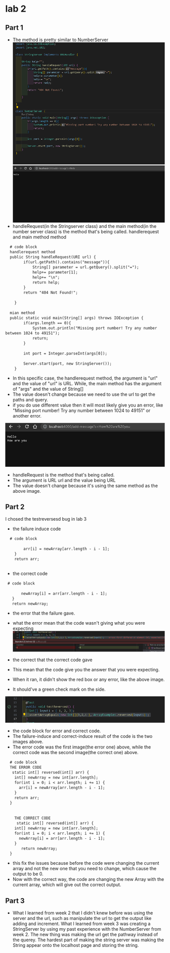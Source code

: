 # lab 2
## Part 1
- The method is pretty similar to NumberServer
![image](WM-Screenshots-20230424165845.png)
![image](hello.png)
- handleRequest(in the Stringserver class) and the main method(in the number server class) is the method that's being called.
handlerequest and main method method
```
  # code block
  handlerequest method
  public String handleRequest(URI url) {
        if(url.getPath().contains("message")){
            String[] parameter = url.getQuery().split("=");
            help+= parameter[1];
            help+= "\n";
            return help;
        }
        return "404 Not Found!";
        
    }
    
  mian method
  public static void main(String[] args) throws IOException {
        if(args.length == 0){
            System.out.println("Missing port number! Try any number between 1024 to 49151");
            return;
        }

        int port = Integer.parseInt(args[0]);

        Server.start(port, new StringServer());
    }
```
- In this specific case, the handlerequest method, the argument is "url" and the value of "url" is URL. While, the main method has the argument of "args" and the value of String[]
- The value doesn't change because we need to use the url to get the paths and query.
- if you do use different value then it will most likely give you an error, like "Missing port number! Try any number between 1024 to 49151" or another error.

![image](howareyou.png)
- handleRequest is the method that's being called.
- The argument is URL url and the value being URL
- The value doesn't change because it's using the same method as the above image. 
## Part 2
I chosed the testreversesd bug in lab 3
- the failure induce code
```
  # code block
  
        arr[i] = newArray[arr.length - i - 1];
    }
    return arr;
    
```
- the correct code
 ```
  # code block
  
        newArray[i] = arr[arr.length - i - 1];
    }
    return newArray;
```


- the error that the failure gave.
- what the error mean that the code wasn't giving what you were expecting
![image](error.png)

- the correct that the correct code gave
- This mean that the code give you the answer that you were expecting.
- When it ran, it didn't show the red box or any error, like the above image. 
- It should've a green check mark on the side.

![image](WM-Screenshots-20230510191655.png)

- the code block for error and correct code. 
- The failure-induce and correct-induce result of the code is the two images above.
- The error code was the first image(the error one) above, while the correct code was the second image(the correct one) above.
```
  # code block
  THE ERROR CODE
   static int[] reversed(int[] arr) {
    int[] newArray = new int[arr.length];
    for(int i = 0; i < arr.length; i += 1) {
      arr[i] = newArray[arr.length - i - 1];
    }
    return arr;
  }
  
  
    THE CORRECT CODE
     static int[] reversed(int[] arr) {
    int[] newArray = new int[arr.length];
    for(int i = 0; i < arr.length; i += 1) {
      newArray[i] = arr[arr.length - i - 1];
    }
       return newArray;
  }
```
- this fix the issues because before the code were changing the current array and not the new one that you need to change, which cause the output to be 0.
- Now with the correct way, the code are changing the new Array with the current array, which will give out the correct output.
## Part 3
- What I learned from week 2 that I didn't knew before was using the server and the url, such as manipulate the url to get the output like adding and increment. What I learned from week 3 was creating a StringServer by using my past experience with the NumberServer from week 2. The new thing was making the url get the pathway instead of the querey. The hardest part of making the string server was making the String appear onto the localhost page and storing the string.
